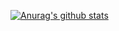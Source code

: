 [![Anurag's github stats](https://github-readme-stats.vercel.app/api?username=marinmario)](https://github.com/anuraghazra/github-readme-stats)
